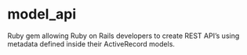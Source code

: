# model_api
Ruby gem allowing Ruby on Rails developers to create REST API’s using metadata defined inside their ActiveRecord models.
